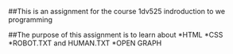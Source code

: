 ##This is an assignment for the course 1dv525 indroduction to we programming

##The purpose of this assignment is to learn about
*HTML
*CSS
*ROBOT.TXT and HUMAN.TXT
*OPEN GRAPH